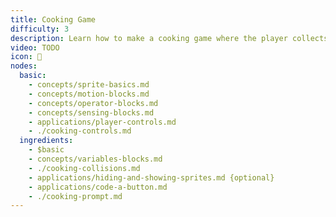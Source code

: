```yaml
---
title: Cooking Game
difficulty: 3
description: Learn how to make a cooking game where the player collects ingredients and uses them to make something new! You'll learn about sprites, basic movement controls, list variables, and collisions in this project.
video: TODO
icon: 
nodes:
  basic:
    - concepts/sprite-basics.md
    - concepts/motion-blocks.md
    - concepts/operator-blocks.md
    - concepts/sensing-blocks.md
    - applications/player-controls.md
    - ./cooking-controls.md
  ingredients:
    - $basic
    - concepts/variables-blocks.md
    - ./cooking-collisions.md
    - applications/hiding-and-showing-sprites.md {optional}
    - applications/code-a-button.md
    - ./cooking-prompt.md
---
```

